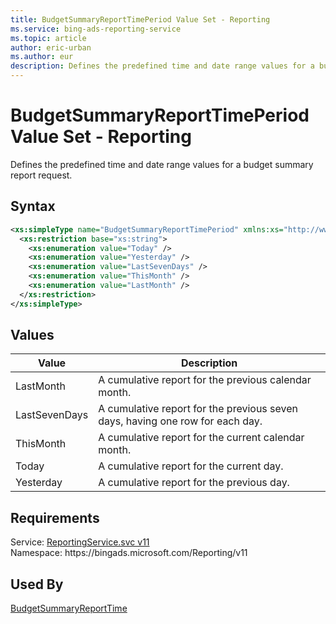 ```yaml
---
title: BudgetSummaryReportTimePeriod Value Set - Reporting
ms.service: bing-ads-reporting-service
ms.topic: article
author: eric-urban
ms.author: eur
description: Defines the predefined time and date range values for a budget summary report request.
---
```

# BudgetSummaryReportTimePeriod Value Set - Reporting
Defines the predefined time and date range values for a budget summary report request.

## Syntax
```xml
<xs:simpleType name="BudgetSummaryReportTimePeriod" xmlns:xs="http://www.w3.org/2001/XMLSchema">
  <xs:restriction base="xs:string">
    <xs:enumeration value="Today" />
    <xs:enumeration value="Yesterday" />
    <xs:enumeration value="LastSevenDays" />
    <xs:enumeration value="ThisMonth" />
    <xs:enumeration value="LastMonth" />
  </xs:restriction>
</xs:simpleType>
```

## <a name="values"></a>Values

|Value|Description|
|-----------|---------------|
|<a name="lastmonth"></a>LastMonth|A cumulative report for the previous calendar month.|
|<a name="lastsevendays"></a>LastSevenDays|A cumulative report for the previous seven days, having one row for each day.|
|<a name="thismonth"></a>ThisMonth|A cumulative report for the current calendar month.|
|<a name="today"></a>Today|A cumulative report for the current day.|
|<a name="yesterday"></a>Yesterday|A cumulative report for the previous day.|

## Requirements
Service: [ReportingService.svc v11](https://reporting.api.bingads.microsoft.com/Api/Advertiser/Reporting/v11/ReportingService.svc)  
Namespace: https\://bingads.microsoft.com/Reporting/v11  

## Used By
[BudgetSummaryReportTime](budgetsummaryreporttime.md)  
